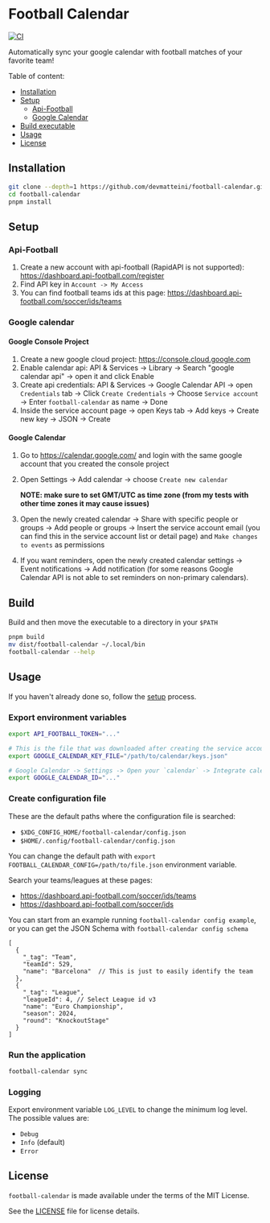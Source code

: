 # Football Calendar

[![CI](https://github.com/devmatteini/football-calendar/actions/workflows/main.yml/badge.svg)](https://github.com/devmatteini/football-calendar/actions/workflows/main.yml)

Automatically sync your google calendar with football matches of your favorite team!

Table of content:

-   [Installation](#installation)
-   [Setup](#setup)
    -   [Api-Football](#api-football)
    -   [Google Calendar](#google-calendar)
-   [Build executable](#build)
-   [Usage](#usage)
-   [License](#license)

## Installation

```bash
git clone --depth=1 https://github.com/devmatteini/football-calendar.git
cd football-calendar
pnpm install
```

## Setup

### Api-Football

1. Create a new account with api-football (RapidAPI is not supported): https://dashboard.api-football.com/register
2. Find API key in `Account -> My Access`
3. You can find football teams ids at this page: https://dashboard.api-football.com/soccer/ids/teams

### Google calendar

#### Google Console Project

1. Create a new google cloud project: https://console.cloud.google.com
2. Enable calendar api: API & Services -> Library -> Search "google calendar api" -> open it and click Enable
3. Create api credentials: API & Services -> Google Calendar API -> open `Credentials` tab -> Click `Create Credentials` -> Choose `Service account` -> Enter `football-calendar` as name -> Done
4. Inside the service account page -> open Keys tab -> Add keys -> Create new key -> JSON -> Create

#### Google Calendar

1. Go to https://calendar.google.com/ and login with the same google account that you created the console project
2. Open Settings -> Add calendar -> choose `Create new calendar`

    **NOTE: make sure to set GMT/UTC as time zone (from my tests with other time zones it may cause issues)**

3. Open the newly created calendar -> Share with specific people or groups -> Add people or groups -> Insert the service account email (you can find this in the service account list or detail page) and `Make changes to events` as permissions
4. If you want reminders, open the newly created calendar settings -> Event notifications -> Add notification (for some reasons Google Calendar API is not able to set reminders on non-primary calendars).

## Build

Build and then move the executable to a directory in your `$PATH`

```bash
pnpm build
mv dist/football-calendar ~/.local/bin
football-calendar --help
```

## Usage

If you haven't already done so, follow the [setup](#setup) process.

### Export environment variables

```bash
export API_FOOTBALL_TOKEN="..."

# This is the file that was downloaded after creating the service account credentials
export GOOGLE_CALENDAR_KEY_FILE="/path/to/calendar/keys.json"

# Google Calendar -> Settings -> Open your `calendar` -> Integrate calendar -> Copy Calendar ID
export GOOGLE_CALENDAR_ID="..."
```

### Create configuration file

These are the default paths where the configuration file is searched:

-   `$XDG_CONFIG_HOME/football-calendar/config.json`
-   `$HOME/.config/football-calendar/config.json`

You can change the default path with `export FOOTBALL_CALENDAR_CONFIG=/path/to/file.json` environment variable.

Search your teams/leagues at these pages:

-   https://dashboard.api-football.com/soccer/ids/teams
-   https://dashboard.api-football.com/soccer/ids

You can start from an example running `football-calendar config example`, or you can get the JSON Schema with
`football-calendar config schema`

```json5
[
  {
    "_tag": "Team",
    "teamId": 529,
    "name": "Barcelona"  // This is just to easily identify the team
  },
  {
    "_tag": "League",
    "leagueId": 4, // Select League id v3
    "name": "Euro Championship",
    "season": 2024,
    "round": "KnockoutStage"
  }
]

```

### Run the application

```bash
football-calendar sync
```

### Logging

Export environment variable `LOG_LEVEL` to change the minimum log level.
The possible values are:

-   `Debug`
-   `Info` (default)
-   `Error`

## License

`football-calendar` is made available under the terms of the MIT License.

See the [LICENSE](LICENSE) file for license details.
